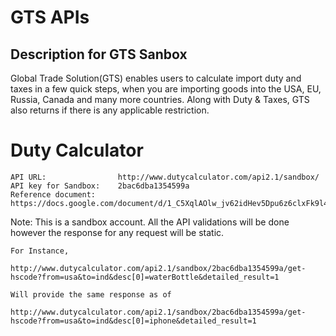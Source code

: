 # GTS APIs
## Description for GTS Sanbox
Global Trade Solution(GTS) enables users to calculate import duty and taxes in a few quick steps, when you are importing goods into the USA, EU, Russia, Canada and many more countries. Along with Duty & Taxes, GTS also returns if there is any applicable restriction.

# Duty Calculator
```
API URL:                http://www.dutycalculator.com/api2.1/sandbox/
API key for Sandbox:    2bac6dba1354599a
Reference document:     https://docs.google.com/document/d/1_C5XqlAOlw_jv62idHev5Dpu6z6clxFk9l4q_M_OAvs/pub 
```
Note: This is a sandbox account. All the API validations will be done however the response for any request will be static.</b>

```
For Instance, 

http://www.dutycalculator.com/api2.1/sandbox/2bac6dba1354599a/get-hscode?from=usa&to=ind&desc[0]=waterBottle&detailed_result=1

Will provide the same response as of

http://www.dutycalculator.com/api2.1/sandbox/2bac6dba1354599a/get-hscode?from=usa&to=ind&desc[0]=iphone&detailed_result=1
```
